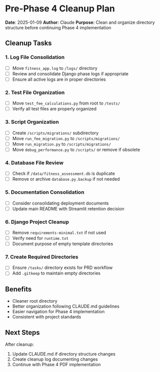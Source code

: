 # Pre-Phase 4 Cleanup Plan

**Date**: 2025-01-09
**Author**: Claude
**Purpose**: Clean and organize directory structure before continuing Phase 4 implementation

## Cleanup Tasks

### 1. Log File Consolidation
- [ ] Move `fitness_app.log` to `/logs/` directory
- [ ] Review and consolidate Django phase logs if appropriate
- [ ] Ensure all active logs are in proper directories

### 2. Test File Organization
- [ ] Move `test_fee_calculations.py` from root to `/tests/`
- [ ] Verify all test files are properly organized

### 3. Script Organization
- [ ] Create `/scripts/migrations/` subdirectory
- [ ] Move `run_fee_migration.py` to `/scripts/migrations/`
- [ ] Move `run_migration.py` to `/scripts/migrations/`
- [ ] Move `debug_performance.py` to `/scripts/` or remove if obsolete

### 4. Database File Review
- [ ] Check if `/data/fitness_assessment.db` is duplicate
- [ ] Remove or archive `database.py.backup` if not needed

### 5. Documentation Consolidation
- [ ] Consider consolidating deployment documents
- [ ] Update main README with Streamlit retention decision

### 6. Django Project Cleanup
- [ ] Remove `requirements-minimal.txt` if not used
- [ ] Verify need for `runtime.txt`
- [ ] Document purpose of empty template directories

### 7. Create Required Directories
- [ ] Ensure `/tasks/` directory exists for PRD workflow
- [ ] Add `.gitkeep` to maintain empty directories

## Benefits
- Cleaner root directory
- Better organization following CLAUDE.md guidelines
- Easier navigation for Phase 4 implementation
- Consistent with project standards

## Next Steps
After cleanup:
1. Update CLAUDE.md if directory structure changes
2. Create cleanup log documenting changes
3. Continue with Phase 4 PDF implementation